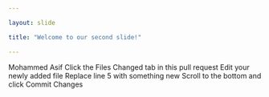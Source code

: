 ```yaml
---

layout: slide

title: "Welcome to our second slide!"

---
```

Mohammed Asif
Click the Files Changed tab in this pull request
Edit your newly added file
Replace line 5 with something new
Scroll to the bottom and click Commit Changes
